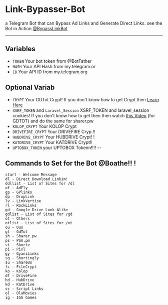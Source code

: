 # Link-Bypasser-Bot

a Telegram Bot that can Bypass Ad Links and Generate Direct Links. see the Bot in Action [@BypassLinkBot](https://t.me/BypassLinkBot)

---

## Variables

- `TOKEN` Your bot token from @BotFather
- `HASH` Your API Hash from my.telegram.or
- `ID` Your API ID from my.telegram.org

## Optional Variab
- `CRYPT` Your GDTot Crypt! If you don't know how to get Crypt then [Learn Here](https://www.youtube.com/watch?v=EfZ29CotRSU)
- `XSRF_TOKEN` and `Laravel_Session` XSRF_TOKEN and laravel_session cookies! If you don't know how to get then then watch [this Video](https://www.youtube.com/watch?v=EfZ29CotRSU) (for GDTOT) and do the same for sharer.pw
- `KOLOP_CRYPT` Your KOLOP Crypt
- `DRIVEFIRE_CRYPT` Your DRIVEFIRE Cryp.!!
- `HUBDRIVE_CRYPT` Your HUBDRIVE Crypt! !
- `KATDRIVE_CRYPT` Your KATDRIVE Crypt!!
- `UPTOBOX_TOKEN` your UPTOBOX Tokenn!!!!
--


## Commands to Set for the Bot @Boathe!! !

```
start - Welcome Message
dl - Direct Download Linkim! 
ddllist - List of Sites for /dl
af - AdFly
gp - GPlinks
dp - DropLink
lv - LinkVertise
rl - RockLinks
gd - Google Drive Look-Alike
gdlist - List of Sites for /gd
ot - Others
otlist - List of Sites for /ot
ou - Ouo
gt - GdTot
sh - Sharer.pw
ps - PSA.pm
st - Shorte
pi - Pixl
gy - GyaniLinks
sg - Shortingly
su - ShareUs
fc - FileCrypt
ko - Kolop
df - DriveFire
hd - HubDrive
kd - KatDrive
sc - Script Links
ol - OlaMovies
ig - IGG Games
```

